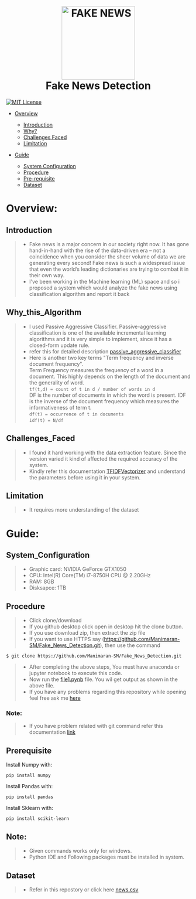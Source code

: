 <h1 align="center">
  <img src="https://www.thehindu.com/opinion/op-ed/x9sol6/article29451786.ece/ALTERNATES/FREE_960/Fake-news" height="200px" width="200px" alt="FAKE NEWS"><br>
  Fake News Detection
</h1>

[![MIT License](https://img.shields.io/badge/license-MIT-blue.svg?style=flat)](https://github.com/Manimaran-SM/Fake_News_Detection/blob/master/LICENSE)

* [Overview](#Overview)
   * [Introduction](#Introduction)
   * [Why?](#Why_this_Algorithm)
   * [Challenges Faced](#Challenges_Faced)
   * [Limitation](#Limitation)
   
* [Guide](#Guide)
  * [System Configuration](#System_Configuration)
  * [Procedure](#Procedure)
  * [Pre-requisite](#Prerequisite)
  * [Dataset](#Dataset)


# Overview:
## Introduction
>* Fake news is a major concern in our society right now. It has gone hand-in-hand with the rise of the data-driven era – not a coincidence when you consider the sheer volume of data we are generating every second! Fake news is such a widespread issue that even the world’s leading dictionaries are trying to combat it in their own way.
>* I’ve been working in the Machine learning (ML) space and so i proposed a system which would analyze the fake news using classification algorithm and report it back 

## Why_this_Algorithm
  >* I used Passive Aggressive Classifier. Passive-aggressive classification is one of the available incremental learning algorithms and it is very simple to implement, since it has a closed-form update rule.
  >* refer this for detailed description [passive_aggressive_classifier](https://www.bonaccorso.eu/2017/10/06/ml-algorithms-addendum-passive-aggressive-algorithms/)
  >* Here is another two key terms "Term frequency and inverse document frequency". 
  <br>Term Frequency measures the frequency of a word in a document. This highly depends on the length of the document and the generality of word. 
  <br>```tf(t,d) = count of t in d / number of words in d ```
  <br>DF is the number of documents in which the word is present. IDF is the inverse of the document frequency which measures the informativeness of term t.
  <br>```df(t) = occurrence of t in documents```
  <br>```idf(t) = N/df```
  

## Challenges_Faced
  >* I found it hard working with the data extraction feature. Since the version varied it kind of affected the required accuracy of the system.
  >* Kindly refer this documentation [TFIDFVectorizer](https://scikit-learn.org/stable/modules/generated/sklearn.feature_extraction.text.TfidfVectorizer.html) and understand the parameters before using it in your system. 

## Limitation
  >* It requires more understanding of the dataset  

# Guide:
## System_Configuration
>* Graphic card: NVIDIA GeForce GTX1050
>* CPU: Intel(R) Core(TM) i7-8750H CPU @ 2.20GHz
>* RAM: 8GB
>* Disksapce: 1TB

## Procedure
>* Click clone/download
>* If you github desktop click open in desktop hit the clone button. 
>* If you use download zip, then extract the zip file  
>* If you want to use HTTPS say (https://github.com/Manimaran-SM/Fake_News_Detection.git),  then use the command
``` 
$ git clone https://github.com/Manimaran-SM/Fake_News_Detection.git
```
>* After completing the above steps, You must have anaconda or jupyter notebook to execute this code.
>* Now run the [file1.pynb](https://github.com/Manimaran-SM/Fake_News_Detection/blob/master/file1.ipynb) file. You wil get output as shown in the above file.
>* If you have any problems regarding this repository while opening feel free ask me [here](https://github.com/Manimaran-SM/Fake_News_Detection/issues/new)
### Note:
>* If you have problem related with git command refer this documentation [link](https://git-scm.com/book/en/v2/Git-Basics-Getting-a-Git-Repository)

## Prerequisite
Install Numpy with:

```
pip install numpy
```
Install Pandas with:

```
pip install pandas
```
Install Sklearn with:

```
pip install scikit-learn
```
## Note:
>* Given commands works only for windows.
>* Python IDE and Following packages must be installed in system.
    
## Dataset
>* Refer in this repostory or click here [news.csv](https://github.com/Manimaran-SM/Fake_News_Detection/blob/master/news.csv)

